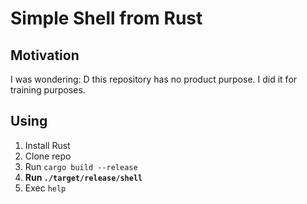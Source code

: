 # Simple Shell from Rust

## Motivation

I was wondering: D this repository has no product purpose. I did it for training purposes.

## Using

1. Install Rust
1. Clone repo
1. Run `cargo build --release`
1. **Run `./target/release/shell`**
1. Exec `help`
